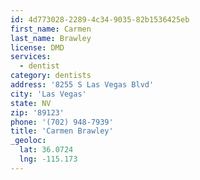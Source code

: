 ```yaml
---
id: 4d773028-2289-4c34-9035-82b1536425eb
first_name: Carmen
last_name: Brawley
license: DMD
services:
  - dentist
category: dentists
address: '8255 S Las Vegas Blvd'
city: 'Las Vegas'
state: NV
zip: '89123'
phone: '(702) 948-7939'
title: 'Carmen Brawley'
_geoloc:
  lat: 36.0724
  lng: -115.173
---
```

